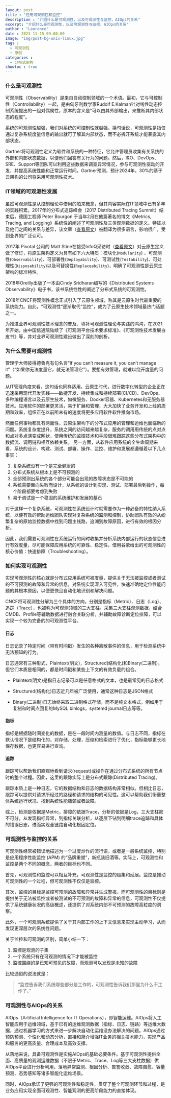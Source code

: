 ```yaml
---
layout: post
title : "应用可观测性和监控"
description : "介绍什么是可观测性，以及可观测性与监控，AIOps的关系"
excerpt: "介绍什么是可观测性，以及可观测性与监控，AIOps的关系"
author : "Laurence"
date : 2023-11-15 09:00:00
image: "img/post-bg-unix-linux.jpg"
tags : 
  - 可观测性
  - 原创
categories : 
  - 分布式架构
showtoc : true
---
```


### 什么是可观测性

可观测性（Observability）是来自自动控制领域的一个术语。最初，它与可控制性（Controllability）一起，是由匈牙利数学家Rudolf E.Kalman针对线性动态控制系统提出的一组对偶属性，原本的含义是“可以由其外部输出，来推断其内部状态的程度”。

系统的可观测性越强，我们对系统的可控制性就越强。换句话说，可观测性是指仅通过复杂系统度量信息的输出就可了解其内部状态，而不必拆开系统才能暴露其内部状态。

Gartner将可观测性定义为软件和系统的一种特征，它允许管理员收集有关系统的外部和内部状态数据，以便他们回答有关行为的问题。然后，I&O、DevOps、SRE、Support等团队可以利用这些数据来调查异常情况，参与可观测性驱动的开发，并提高系统性能和正常运行时间。Gartner预测，预计2024年，30%的基于云架构的公司将采用可观测性技术。


### IT领域的可观测性发展

虽然可观测性是从控制理论中借用的舶来概念，但其内容实际在IT领域中已有多年的实践积累。2017年的分布式追踪峰会（2017 Distributed Tracing Summit）结束后，德国工程师 Peter Bourgon 于当年2月在他篇著名的博文《Metrics, Tracing, and Logging》系统性的阐述了可观测性及三类观测数据的定义、特征以及他们之间的关系与差异，该文章（[查看原文](http://peter.bourgon.org/blog/2017/02/21/metrics-tracing-and-logging.html)）被翻译为很多语言，影响很广，受到业界的广泛认可。

2017年 Pivotal 公司的 Matt Stine在接受InfoQ采访时（[查看原文](https://www.infoq.com/articles/cloud-native-panel)）对云原生定义做了修订，将原生架构定义为具有如下六大特质：模块化(`Modularity`) 、可观测性(`Observability`)、可部署性(`Deployability`)、可测试性(`Testability`)、可处理性(`Disposability`)以及可替换性(`Replaceability`)，明确了可观测性是云原生架构的标准特性。

2018年Oreilly出版了一本由Cindy Sridharan编写的《Distributed Systems Observability》电子书，该书系统性性的阐述了分布式系统的可观测性。

2018年CNCF将观测性概念正式引入了云原生领域，称其是云原生时代最重要的系统能力。自此，“可观测性“逐渐取代“监控”，成为了云原生技术领域最热门话题之一。

为推进业界可观测性技术理念的普及、填补可观测性理论与实践的鸿沟，在2021年开始，由中国信通院陆续了《可观测平台技术要求标准》、《可观测性技术发展白皮书》等，并对业界可观测性建设做出了深刻的剖析。


### 为什么需要可观测性
管理学大师彼得德鲁克有句名言“If you can’t measure it, you can’t manage it”（“如果你无法度量它，就无法管理它”）。要想有效管理，就难以绕开度量的问题。

从IT管理角度来看，这句话也同样适用。云原生时代，进行数字化转型的企业正在迅速采用现代开发实践——敏捷开发、持续集成和持续部署(CI/CD)、DevOps、多种编程语言以及云原生技术，如微服务、Docker容器、Kubernetes和无服务器技术。应用软件的部署更灵活，易于扩展和管理，大大加快了业务开发和上线的周期和效率，组织正在以前所未有的速度将更多应用软件软件推向市场。

然而任何事物都具有两面性，云原生架构下的分布式应用的管理和运维也面临新的问题。系统复杂度提升，系统之间的访问越来越复杂，服务的调用用传统的点对点和点对多点演变成网状，使用传统的监控技术和手段很难跟踪这些分布式架构中的数据流、调用链和相互依赖关系。
另一方面，从软件应用系统的全生命周期来看，系统的设计、构建、测试、部署、操作、监控、维护和发展都遵循着以下几点事实：
1. 复杂系统没有一个是完全健康的
2. 分布式系统从根本上是不可预测的
3. 全部预测出系统的各个部分可能会出现的故障状态是不可能的
4. 系统需要面向失败而设计，从系统的设计到实现、测试、部署最后到操作，每个阶段都要考虑到失败
5. 易于调试是一个稳固的系统维护和发展的基石

对于这样一个复杂系统，可观测性在系统设计时就需要作为一种必备的特性纳入系统，以便有效的帮助运维团队实现对复杂系统的监测和控制，协助团队有效的从纷繁复杂的原始监控数据中找到问题主线路，追溯到故障原因，进行有效的根因分析。

因此，我们需要可观测性在系统运行的同时收集并分析系统内部运行的状态信息进行有效度量，尽可能保障应用系统的可靠性、稳定性。借用谷歌给出的可观测性的核心价值：快速排障（Troubleshooting）。

### 如何实现可观测性

实现可观测性的核心就是分布式应用系统可被度量，提供关于无法被监控或者测试的不可预测的故障和异常的信息，对系统实现深入可见性，快速准确地定位性能问题的其根本原因，以便更快且自动化地识别和解决问题。

CNCF将可观测性分解为三个具体的方向，分别是指标（Metric）、日志（Log）、追踪（Trace），也被称为可观测领域的三大支柱。采集三大支柱观测数据，结合CMDB、Profile等辅助数据进行融合关联分析，并辅助故障诊断定位排障，可以实现一个较为完备的的可观测性平台。

#### 日志
日志记录了特定时间（带有时间戳）发生的各种离散事件的信息，用于检测系统中无法预知的行为。

日志通常有三种形式，Plaintext(明文)，Structured(结构化)和Binary(二进制)。但它们本质是相同的，都是时间戳和某些上下文的有效负载的组合。

- Plaintext(明文)是指日志记录可以是任意格式的文本，也是最常见的日志格式

- Structured(结构化)日志近几年被广泛使用，通常这种日志是JSON格式

- Binary(二进制)日志始终采取二进制格式存储，而不是纯文本格式，例如用于复制和时间点回复的MySQL binlogs，systemd journal日志等等。

#### 指标

指标是根据随时间变化的数据，是在⼀段时间内测量的数值。与⽇志不同，指标在默认情况下是结构化的，对存储，处理，压缩和检索进行了优化，指标能够更长地保存数据，也更容易进行查询。

#### 追踪

跟踪可以帮助我们直观地看到请求(request)或操作在通过分布式系统的所有节点时的整个过程。因此，这里的跟踪实际上是分布式跟踪(Distributed Tracing)。

跟踪本质上是一种日志，它的数据结构和日志的数据结构非常相似。但相比日志，跟踪可以提供对请求所经过的路径和请求的结构的可见性。这可以帮助我们衡量整体系统运行状况，找到系统性能瓶颈或者故障。

综上，检测是依据是Metric，排障的依据Trace，分析的依据是Log，三大支柱密不可分。从发现指标异常，到指标关联分析，从逐层下钻到明细trace追踪和具体的错误日志，进而实现全链路自动化根因定位。


### 可观测性与监控的关系

可观测性经常被错误地描述为一个过度炒作的流行语，或者是一般系统监控，特别是应用程序性能监控 (APM) 的“品牌重塑”，新瓶装旧酒等。实际上，可观测性和监控是两个不同的概念，两者的目标也不同。

首先，可观测性和监控可以相互补充，可观测性是监控的超集和延展。监控是推动可观测性的一个过程，但可观测性不仅仅是监控。

其次，监控的目标是监控可预测的故障和异常并生成警报。而可观测性的目标则是提供关于无法被监控或者被测试的不可预测的故障和异常的信息，可观测性不仅提供了系统健康状况的高级概述，还提供了对系统内部不可预测的故障高粒度的洞察。 

此外，一个可观测系统提供了关于其内部工作的上下文信息来实现主动学习，从而发现更深层次的系统性问题。

关于监控和可观测的区别，简单小结一下：
1. 监控是观测的子集
2. 一个系统只有在可观测的情况下才能被监控
3. 监控围绕的是已知可预见的故障，而观测可以发现是未知的故障

比较通俗的说法就是：
> “监控告诉我们系统哪些部分是工作的，可观测性告诉我们那里为什么不工作了。”


### 可观测性与AIOps的关系

AIOps（Artificial Intelligence for IT Operations），即智能运维。AIOps将人工智能应用于运维领域，基于已有的运维观测数据（指标、日志、链路）等运维大数据，通过机器学习的方式来进一步解决自动化运维没办法解决的问题。AIOps通过预防预测、个性化和动态分析，直接和简介增强IT业务的相关技术能力，实现产品和服务的更高质量、合理成本及高效支撑。

从落地来说，具备可观测性是实施AIOps的基础必要条件。基于可观测性提供全面、高质量的观测运维数据（不限于Metric、Trace、Log等三大支柱数据）供AIOps平台进行分析利用，落地异常监测、根因分析、告警收敛、故障自愈、容量预测、态势感知等诸多智能化运维场景。

同时，AIOps承诺了更强的可观测性和稳定性，贯穿了整个可观测环节和过程，是业务应用实现全面可观测性、智能观测的更高阶段能力的直接体现。

